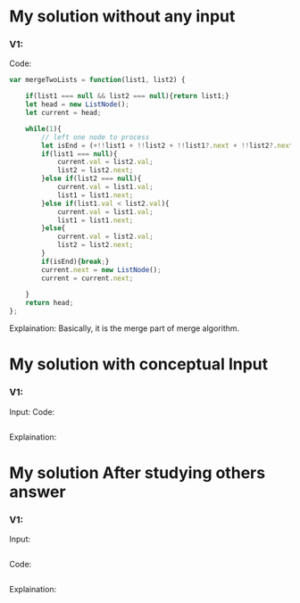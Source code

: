 # My solution without any input

### V1:
Code:
```js
var mergeTwoLists = function(list1, list2) {

    if(list1 === null && list2 === null){return list1;}
    let head = new ListNode();
    let current = head;

    while(1){
        // left one node to process
        let isEnd = (+!!list1 + !!list2 + !!list1?.next + !!list2?.next) == 1;
        if(list1 === null){
            current.val = list2.val;
            list2 = list2.next;  
        }else if(list2 === null){        
            current.val = list1.val;
            list1 = list1.next;
        }else if(list1.val < list2.val){
            current.val = list1.val;
            list1 = list1.next;
        }else{
            current.val = list2.val;
            list2 = list2.next;  
        }
        if(isEnd){break;}
        current.next = new ListNode();
        current = current.next;
        
    }
    return head;
};
```
Explaination:
Basically, it is the merge part of merge algorithm.
# My solution with conceptual Input

### V1: 
Input:
Code:
```js

```
Explaination:

# My solution After studying others answer

### V1: 
Input:
```js

```
Code:
```js

```
Explaination: